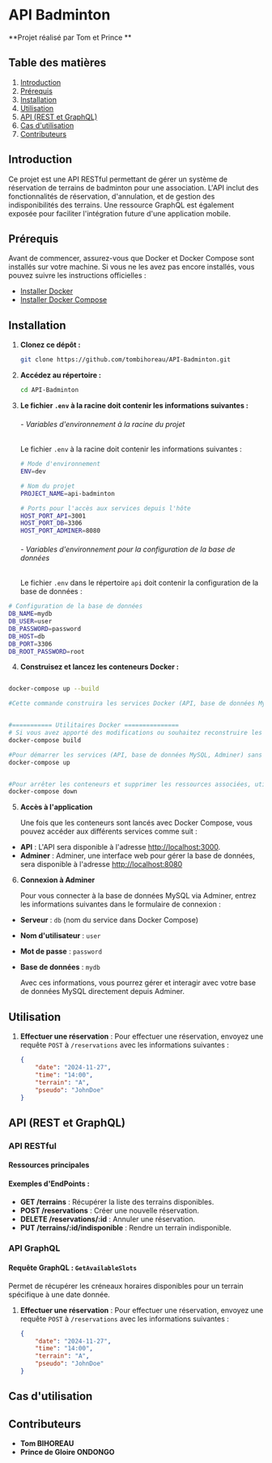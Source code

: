 # API Badminton

**Projet réalisé par Tom et Prince **

## Table des matières

1. [Introduction](#introduction "introduction")
2. [Prérequis](#Prérequis "Prérequis")
3. [Installation](#installation "installation")
4. [Utilisation](#utilisation)
5. [API (REST et GraphQL)](#api-rest-et-graphql)
6. [Cas d&#39;utilisation](#cas-dutilisation)
7. [Contributeurs](#contributeurs)

## Introduction

Ce projet est une API RESTful permettant de gérer un système de réservation de terrains de badminton pour une association. L'API inclut des fonctionnalités de réservation, d'annulation, et de gestion des indisponibilités des terrains. Une ressource GraphQL est également exposée pour faciliter l'intégration future d'une application mobile.

## Prérequis

Avant de commencer, assurez-vous que Docker et Docker Compose sont installés sur votre machine. Si vous ne les avez pas encore installés, vous pouvez suivre les instructions officielles :

- [Installer Docker](https://docs.docker.com/get-docker/)
- [Installer Docker Compose](https://docs.docker.com/compose/install/)

## Installation

1. **Clonez ce dépôt :**

   ```bash
   git clone https://github.com/tombihoreau/API-Badminton.git
   ```
2. **Accédez au répertoire :**

   ```bash
   cd API-Badminton
   ```
3. **Le fichier `.env` à la racine doit contenir les informations suivantes :**

   ###### - Variables d'environnement à la racine du projet

   Le fichier `.env` à la racine doit contenir les informations suivantes :


   ```bash
   # Mode d'environnement
   ENV=dev

   # Nom du projet
   PROJECT_NAME=api-badminton

   # Ports pour l'accès aux services depuis l'hôte
   HOST_PORT_API=3001
   HOST_PORT_DB=3306
   HOST_PORT_ADMINER=8080
   ```

   ###### - Variables d'environnement pour la configuration de la base de données

   Le fichier `.env` dans le répertoire `api` doit contenir la configuration de la base de données :

```bash
# Configuration de la base de données
DB_NAME=mydb
DB_USER=user
DB_PASSWORD=password
DB_HOST=db
DB_PORT=3306
DB_ROOT_PASSWORD=root
```


4. **Construisez et lancez les conteneurs Docker :**

```bash

docker-compose up --build

#Cette commande construira les services Docker (API, base de données MySQL, Adminer) et démarrera tous les conteneurs.


#=========== Utilitaires Docker ===============
# Si vous avez apporté des modifications ou souhaitez reconstruire les images des service utilisé : 
docker-compose build

#Pour démarrer les services (API, base de données MySQL, Adminer) sans reconstruire les images, utilisez
docker-compose up


#Pour arrêter les conteneurs et supprimer les ressources associées, utilisez :
docker-compose down

```

5. **Accès à l'application**

   Une fois que les conteneurs sont lancés avec Docker Compose, vous pouvez accéder aux différents services comme suit :

- **API** : L'API sera disponible à l'adresse [http://localhost:3000](http://localhost:3000).
- **Adminer** : Adminer, une interface web pour gérer la base de données, sera disponible à l'adresse [http://localhost:8080](http://localhost:8080)

6. **Connexion à Adminer**

   Pour vous connecter à la base de données MySQL via Adminer, entrez les informations suivantes dans le formulaire de connexion :

- **Serveur** : `db` (nom du service dans Docker Compose)
- **Nom d'utilisateur** : `user`
- **Mot de passe** : `password`
- **Base de données** : `mydb`

  Avec ces informations, vous pourrez gérer et interagir avec votre base de données MySQL directement depuis Adminer.

## Utilisation

1. **Effectuer une réservation** :
   Pour effectuer une réservation, envoyez une requête `POST` à `/reservations` avec les informations suivantes :
   ```json
   {
       "date": "2024-11-27",
       "time": "14:00",
       "terrain": "A",
       "pseudo": "JohnDoe"
   }
   ```

## API (REST et GraphQL)

### API RESTful

#### Ressources principales

#### Exemples d'EndPoints :

* **GET /terrains** : Récupérer la liste des terrains disponibles.
* **POST /reservations** : Créer une nouvelle réservation.
* **DELETE /reservations/:id** : Annuler une réservation.
* **PUT /terrains/:id/indisponible** : Rendre un terrain indisponible.

### API GraphQL

#### Requête GraphQL : `GetAvailableSlots`

Permet de récupérer les créneaux horaires disponibles pour un terrain spécifique à une date donnée.

1. **Effectuer une réservation** :
   Pour effectuer une réservation, envoyez une requête `POST` à `/reservations` avec les informations suivantes :
   ```json
   {
       "date": "2024-11-27",
       "time": "14:00",
       "terrain": "A",
       "pseudo": "JohnDoe"
   }
   ```

## Cas d'utilisation

## Contributeurs

* **Tom BIHOREAU**
* **Prince de Gloire ONDONGO**
